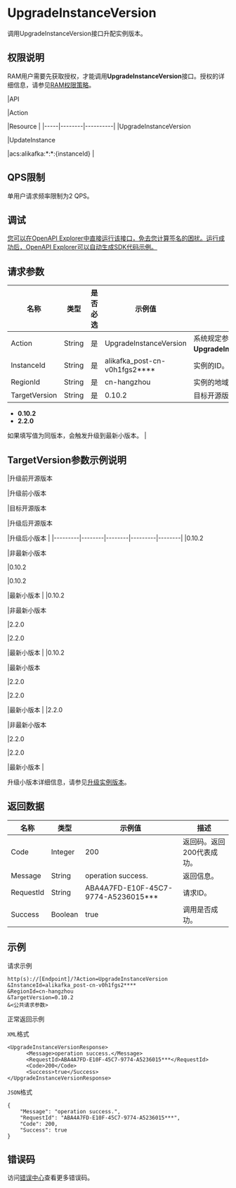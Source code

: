 # UpgradeInstanceVersion

调用UpgradeInstanceVersion接口升配实例版本。

## **权限说明**

RAM用户需要先获取授权，才能调用**UpgradeInstanceVersion**接口。授权的详细信息，请参见[RAM权限策略](~~185815~~)。

|API

|Action

|Resource |
|-----|--------|----------|
|UpgradeInstanceVersion

|UpdateInstance

|acs:alikafka:\*:\*:\{instanceId\} |

## **QPS限制**

单用户请求频率限制为2 QPS。

## 调试

[您可以在OpenAPI Explorer中直接运行该接口，免去您计算签名的困扰。运行成功后，OpenAPI Explorer可以自动生成SDK代码示例。](https://api.aliyun.com/#product=alikafka&api=UpgradeInstanceVersion&type=RPC&version=2019-09-16)

## 请求参数

|名称|类型|是否必选|示例值|描述|
|--|--|----|---|--|
|Action|String|是|UpgradeInstanceVersion|系统规定参数。取值：**UpgradeInstanceVersion**。 |
|InstanceId|String|是|alikafka\_post-cn-v0h1fgs2\*\*\*\*|实例的ID。 |
|RegionId|String|是|cn-hangzhou|实例的地域ID。 |
|TargetVersion|String|是|0.10.2|目标开源版本。可取值为：

 -   **0.10.2**
-   **2.2.0**

 如果填写值为同版本，会触发升级到最新小版本。 |

## **TargetVersion参数示例说明**

|升级前开源版本

|升级前小版本

|目标开源版本

|升级后开源版本

|升级后小版本 |
|---------|--------|--------|---------|--------|
|0.10.2

|非最新小版本

|0.10.2

|0.10.2

|最新小版本 |
|0.10.2

|非最新小版本

|2.2.0

|2.2.0

|最新小版本 |
|0.10.2

|最新小版本

|2.2.0

|2.2.0

|最新小版本 |
|2.2.0

|非最新小版本

|2.2.0

|2.2.0

|最新小版本 |

升级小版本详细信息，请参见[升级实例版本](~~113173~~)。

## 返回数据

|名称|类型|示例值|描述|
|--|--|---|--|
|Code|Integer|200|返回码。返回200代表成功。 |
|Message|String|operation success.|返回信息。 |
|RequestId|String|ABA4A7FD-E10F-45C7-9774-A5236015\*\*\*|请求ID。 |
|Success|Boolean|true|调用是否成功。 |

## 示例

请求示例

```
http(s)://[Endpoint]/?Action=UpgradeInstanceVersion
&InstanceId=alikafka_post-cn-v0h1fgs2****
&RegionId=cn-hangzhou
&TargetVersion=0.10.2
&<公共请求参数>
```

正常返回示例

`XML`格式

```
<UpgradeInstanceVersionResponse>
      <Message>operation success.</Message>
      <RequestId>ABA4A7FD-E10F-45C7-9774-A5236015***</RequestId>
      <Code>200</Code>
      <Success>true</Success>
</UpgradeInstanceVersionResponse>
```

`JSON`格式

```
{
    "Message": "operation success.",
    "RequestId": "ABA4A7FD-E10F-45C7-9774-A5236015***",
    "Code": 200,
    "Success": true
}
```

## 错误码

访问[错误中心](https://error-center.alibabacloud.com/status/product/alikafka)查看更多错误码。


